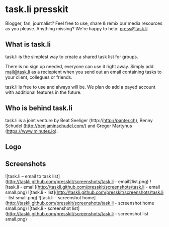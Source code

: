 task.li presskit
================

Blogger, fan, journalist? Feel free to use, share & remix 
our media resources as you please. Anything missing?
We're happy to help: press@task.li


What is task.li
---------------

task.li is the simplest way to create a shared task list
for groups. 

There is no sign up needed, everyone can use it right away.
Simply add mail@task.li as a reciepient when you send out
an email containing tasks to your client, collegues or friends.

task.li is free to use and always will be. We plan do add
a payed account with additional features in the future.


Who is behind task.li
---------------------

task.li is a joint venture by Beat Seeliger (http://http://panter.ch),
Benny Schudel (http://benjaminschudel.com/) and Gregor Martynus (https://www.minutes.io).


Logo
----


Screenshots
-----------

![task.li – email to task list](http://taskli.github.com/presskit/screenshots/task.li - email2list.png)
![task.li - email](http://taskli.github.com/presskit/screenshots/task.li - email small.png)
![task.li - list](http://taskli.github.com/presskit/screenshots/task.li - list small.png)
![task.li - screenshot home](http://taskli.github.com/presskit/screenshots/task.li - screenshot home small.png)
![task.li - screenshot list](http://taskli.github.com/presskit/screenshots/task.li - screenshot list small.png)

